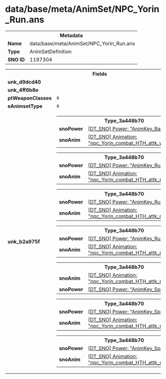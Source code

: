 <h1>data/base/meta/AnimSet/NPC_Yorin_Run.ans</h1><table><tr><th colspan="100%">Metadata</th></tr><tr><td><b>Name</b></td><td>data/base/meta/AnimSet/NPC_Yorin_Run.ans</td></tr><tr><td><b>Type</b></td><td>AnimSetDefinition</td></tr><tr><td><b>SNO ID</b></td><td>1197304</td></tr></table>

<table><tr><th colspan="100%">Fields</th></tr><tr><td><b>unk_d9dcd40</b></td><td></td></tr><tr><td><b>unk_4ff6b8e</b></td><td></td></tr><tr><td><b>ptWeaponClasses</b></td><td><code>0</code>
</td></tr><tr><td><b>eAnimsetType</b></td><td><code>0</code></td></tr><tr><td><b>unk_b2a975f</b></td><td><table><tr><th colspan="100%">Type_3a448b70</th></tr><tr><td><b>snoPower</b></td><td><a href="..\Power\AnimKey_Backpedal.pow.md">[DT_SNO] Power: "AnimKey_Backpedal"</a></td></tr><tr><td><b>snoAnim</b></td><td><a href="..\Anim\npc_Yorin_combat_HTH_attk_walk_B_RT.ani.md">[DT_SNO] Animation: "npc_Yorin_combat_HTH_attk_walk_B_RT"</a></td></tr></table>


<table><tr><th colspan="100%">Type_3a448b70</th></tr><tr><td><b>snoPower</b></td><td><a href="..\Power\AnimKey_Run.pow.md">[DT_SNO] Power: "AnimKey_Run"</a></td></tr><tr><td><b>snoAnim</b></td><td><a href="..\Anim\npc_Yorin_combat_HTH_attk_run_RT.ani.md">[DT_SNO] Animation: "npc_Yorin_combat_HTH_attk_run_RT"</a></td></tr></table>


<table><tr><th colspan="100%">Type_3a448b70</th></tr><tr><td><b>snoPower</b></td><td><a href="..\Power\AnimKey_Run_Left.pow.md">[DT_SNO] Power: "AnimKey_Run_Left"</a></td></tr><tr><td><b>snoAnim</b></td><td><a href="..\Anim\npc_Yorin_combat_HTH_attk_runL_RT.ani.md">[DT_SNO] Animation: "npc_Yorin_combat_HTH_attk_runL_RT"</a></td></tr></table>


<table><tr><th colspan="100%">Type_3a448b70</th></tr><tr><td><b>snoPower</b></td><td><a href="..\Power\AnimKey_Run_Right.pow.md">[DT_SNO] Power: "AnimKey_Run_Right"</a></td></tr><tr><td><b>snoAnim</b></td><td><a href="..\Anim\npc_Yorin_combat_HTH_attk_runR_RT.ani.md">[DT_SNO] Animation: "npc_Yorin_combat_HTH_attk_runR_RT"</a></td></tr></table>


<table><tr><th colspan="100%">Type_3a448b70</th></tr><tr><td><b>snoAnim</b></td><td><a href="..\Anim\npc_Yorin_combat_HTH_attk_sprint_RT.ani.md">[DT_SNO] Animation: "npc_Yorin_combat_HTH_attk_sprint_RT"</a></td></tr><tr><td><b>snoPower</b></td><td><a href="..\Power\AnimKey_Sprint.pow.md">[DT_SNO] Power: "AnimKey_Sprint"</a></td></tr></table>


<table><tr><th colspan="100%">Type_3a448b70</th></tr><tr><td><b>snoPower</b></td><td><a href="..\Power\AnimKey_Sprint_Left.pow.md">[DT_SNO] Power: "AnimKey_Sprint_Left"</a></td></tr><tr><td><b>snoAnim</b></td><td><a href="..\Anim\npc_Yorin_combat_HTH_attk_sprint_L_RT.ani.md">[DT_SNO] Animation: "npc_Yorin_combat_HTH_attk_sprint_L_RT"</a></td></tr></table>


<table><tr><th colspan="100%">Type_3a448b70</th></tr><tr><td><b>snoPower</b></td><td><a href="..\Power\AnimKey_Sprint_Right.pow.md">[DT_SNO] Power: "AnimKey_Sprint_Right"</a></td></tr><tr><td><b>snoAnim</b></td><td><a href="..\Anim\npc_Yorin_combat_HTH_attk_sprint_R_RT.ani.md">[DT_SNO] Animation: "npc_Yorin_combat_HTH_attk_sprint_R_RT"</a></td></tr></table>


</td></tr></table>

